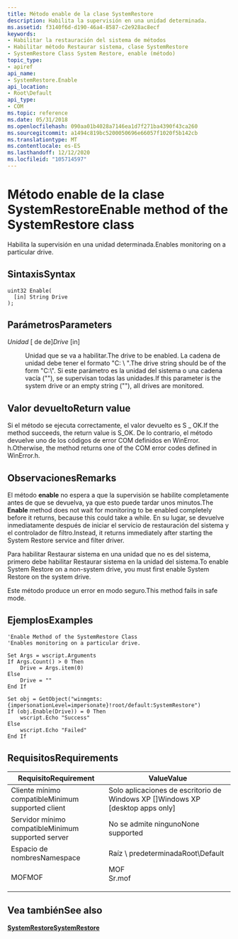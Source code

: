 ```yaml
---
title: Método enable de la clase SystemRestore
description: Habilita la supervisión en una unidad determinada.
ms.assetid: f3140f6d-d190-46a4-8587-c2e928ac8ecf
keywords:
- Habilitar la restauración del sistema de métodos
- Habilitar método Restaurar sistema, clase SystemRestore
- SystemRestore Class System Restore, enable (método)
topic_type:
- apiref
api_name:
- SystemRestore.Enable
api_location:
- Root\Default
api_type:
- COM
ms.topic: reference
ms.date: 05/31/2018
ms.openlocfilehash: 090aa01b4028a7146ea1d7f271ba4390f43ca260
ms.sourcegitcommit: a1494c819bc5200050696e66057f1020f5b142cb
ms.translationtype: MT
ms.contentlocale: es-ES
ms.lasthandoff: 12/12/2020
ms.locfileid: "105714597"
---
```

# <a name="enable-method-of-the-systemrestore-class"></a><span data-ttu-id="99e31-106">Método enable de la clase SystemRestore</span><span class="sxs-lookup"><span data-stu-id="99e31-106">Enable method of the SystemRestore class</span></span>

<span data-ttu-id="99e31-107">Habilita la supervisión en una unidad determinada.</span><span class="sxs-lookup"><span data-stu-id="99e31-107">Enables monitoring on a particular drive.</span></span>

## <a name="syntax"></a><span data-ttu-id="99e31-108">Sintaxis</span><span class="sxs-lookup"><span data-stu-id="99e31-108">Syntax</span></span>


```mof
uint32 Enable(
  [in] String Drive
);
```



## <a name="parameters"></a><span data-ttu-id="99e31-109">Parámetros</span><span class="sxs-lookup"><span data-stu-id="99e31-109">Parameters</span></span>

<dl> <dt>

<span data-ttu-id="99e31-110">*Unidad* \[ de de\]</span><span class="sxs-lookup"><span data-stu-id="99e31-110">*Drive* \[in\]</span></span>
</dt> <dd>

<span data-ttu-id="99e31-111">Unidad que se va a habilitar.</span><span class="sxs-lookup"><span data-stu-id="99e31-111">The drive to be enabled.</span></span> <span data-ttu-id="99e31-112">La cadena de unidad debe tener el formato "C: \\ ".</span><span class="sxs-lookup"><span data-stu-id="99e31-112">The drive string should be of the form "C:\\".</span></span> <span data-ttu-id="99e31-113">Si este parámetro es la unidad del sistema o una cadena vacía (""), se supervisan todas las unidades.</span><span class="sxs-lookup"><span data-stu-id="99e31-113">If this parameter is the system drive or an empty string (""), all drives are monitored.</span></span>

</dd> </dl>

## <a name="return-value"></a><span data-ttu-id="99e31-114">Valor devuelto</span><span class="sxs-lookup"><span data-stu-id="99e31-114">Return value</span></span>

<span data-ttu-id="99e31-115">Si el método se ejecuta correctamente, el valor devuelto es S \_ OK.</span><span class="sxs-lookup"><span data-stu-id="99e31-115">If the method succeeds, the return value is S\_OK.</span></span> <span data-ttu-id="99e31-116">De lo contrario, el método devuelve uno de los códigos de error COM definidos en WinError. h.</span><span class="sxs-lookup"><span data-stu-id="99e31-116">Otherwise, the method returns one of the COM error codes defined in WinError.h.</span></span>

## <a name="remarks"></a><span data-ttu-id="99e31-117">Observaciones</span><span class="sxs-lookup"><span data-stu-id="99e31-117">Remarks</span></span>

<span data-ttu-id="99e31-118">El método **enable** no espera a que la supervisión se habilite completamente antes de que se devuelva, ya que esto puede tardar unos minutos.</span><span class="sxs-lookup"><span data-stu-id="99e31-118">The **Enable** method does not wait for monitoring to be enabled completely before it returns, because this could take a while.</span></span> <span data-ttu-id="99e31-119">En su lugar, se devuelve inmediatamente después de iniciar el servicio de restauración del sistema y el controlador de filtro.</span><span class="sxs-lookup"><span data-stu-id="99e31-119">Instead, it returns immediately after starting the System Restore service and filter driver.</span></span>

<span data-ttu-id="99e31-120">Para habilitar Restaurar sistema en una unidad que no es del sistema, primero debe habilitar Restaurar sistema en la unidad del sistema.</span><span class="sxs-lookup"><span data-stu-id="99e31-120">To enable System Restore on a non-system drive, you must first enable System Restore on the system drive.</span></span>

<span data-ttu-id="99e31-121">Este método produce un error en modo seguro.</span><span class="sxs-lookup"><span data-stu-id="99e31-121">This method fails in safe mode.</span></span>

## <a name="examples"></a><span data-ttu-id="99e31-122">Ejemplos</span><span class="sxs-lookup"><span data-stu-id="99e31-122">Examples</span></span>


```VB
'Enable Method of the SystemRestore Class
'Enables monitoring on a particular drive.

Set Args = wscript.Arguments
If Args.Count() > 0 Then
    Drive = Args.item(0)
Else 
    Drive = ""
End If

Set obj = GetObject("winmgmts:{impersonationLevel=impersonate}!root/default:SystemRestore")
If (obj.Enable(Drive)) = 0 Then
    wscript.Echo "Success"
Else 
    wscript.Echo "Failed"
End If
```



## <a name="requirements"></a><span data-ttu-id="99e31-123">Requisitos</span><span class="sxs-lookup"><span data-stu-id="99e31-123">Requirements</span></span>



| <span data-ttu-id="99e31-124">Requisito</span><span class="sxs-lookup"><span data-stu-id="99e31-124">Requirement</span></span> | <span data-ttu-id="99e31-125">Value</span><span class="sxs-lookup"><span data-stu-id="99e31-125">Value</span></span> |
|-------------------------------------|-----------------------------------------------------------------------------------|
| <span data-ttu-id="99e31-126">Cliente mínimo compatible</span><span class="sxs-lookup"><span data-stu-id="99e31-126">Minimum supported client</span></span><br/> | <span data-ttu-id="99e31-127">Solo aplicaciones de escritorio de Windows XP \[\]</span><span class="sxs-lookup"><span data-stu-id="99e31-127">Windows XP \[desktop apps only\]</span></span><br/>                                       |
| <span data-ttu-id="99e31-128">Servidor mínimo compatible</span><span class="sxs-lookup"><span data-stu-id="99e31-128">Minimum supported server</span></span><br/> | <span data-ttu-id="99e31-129">No se admite ninguno</span><span class="sxs-lookup"><span data-stu-id="99e31-129">None supported</span></span><br/>                                                         |
| <span data-ttu-id="99e31-130">Espacio de nombres</span><span class="sxs-lookup"><span data-stu-id="99e31-130">Namespace</span></span><br/>                | <span data-ttu-id="99e31-131">Raíz \\ predeterminada</span><span class="sxs-lookup"><span data-stu-id="99e31-131">Root\\Default</span></span><br/>                                                          |
| <span data-ttu-id="99e31-132">MOF</span><span class="sxs-lookup"><span data-stu-id="99e31-132">MOF</span></span><br/>                      | <dl> <span data-ttu-id="99e31-133"><dt>MOF</dt></span><span class="sxs-lookup"><span data-stu-id="99e31-133"><dt>Sr.mof</dt></span></span> </dl> |



## <a name="see-also"></a><span data-ttu-id="99e31-134">Vea también</span><span class="sxs-lookup"><span data-stu-id="99e31-134">See also</span></span>

<dl> <dt>

[<span data-ttu-id="99e31-135">**SystemRestore**</span><span class="sxs-lookup"><span data-stu-id="99e31-135">**SystemRestore**</span></span>](systemrestore.md)
</dt> </dl>

 

 





